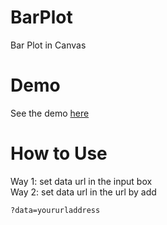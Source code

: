 # BarPlot
Bar Plot in Canvas
# Demo  
See the demo [here]()  
# How to Use  
Way 1: set data url in the input box  
Way 2: set data url in the url by add   
```
?data=yoururladdress
```

